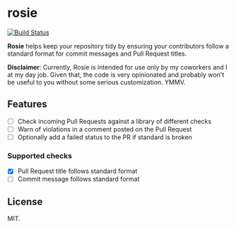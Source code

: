 # rosie

[![Build Status](https://travis-ci.org/aergonaut/rosie.svg?branch=master)](https://travis-ci.org/aergonaut/rosie)

**Rosie** helps keep your repository tidy by ensuring your contributors follow
a standard format for commit messages and Pull Request titles.

**Disclaimer**: Currently, Rosie is intended for use only by my coworkers and I
at my day job. Given that, the code is very opinionated and probably won't be
useful to you without some serious customization. YMMV.

## Features

- [ ] Check incoming Pull Requests against a library of different checks
- [ ] Warn of violations in a comment posted on the Pull Request
- [ ] Optionally add a failed status to the PR if standard is broken

### Supported checks

- [x] Pull Request title follows standard format
- [ ] Commit message follows standard format

## License

MIT.
